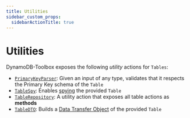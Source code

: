 ```yaml
---
title: Utilities
sidebar_custom_props:
  sidebarActionTitle: true
---
```


# Utilities

DynamoDB-Toolbox exposes the following _utility_ actions for `Tables`:

- [`PrimaryKeyParser`](../8-parse-primary-key/index.md): Given an input of any type, validates that it respects the Primary Key schema of the `Table`
- [`TableSpy`](../9-spy/index.md): Enables [spying](https://en.wikipedia.org/wiki/Mock_object) the provided `Table`
- [`TableRepository`](../10-repository/index.md): A utility action that exposes all table actions as **methods**
- [`TableDTO`](../11-dto/index.md): Builds a [Data Transfer Object](https://en.wikipedia.org/wiki/Data_transfer_object) of the provided `Table`
